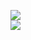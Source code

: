[![](https://img.shields.io/badge/Made%20With-Github%20Spray-lightgrey.svg?style=for-the-badge&logo=github)](https://github.com/Annihil/github-spray#3009)  
[![](https://i.imgur.com/2DrTn0Z.gif)](https://github.com/Annihil/github-spray)
